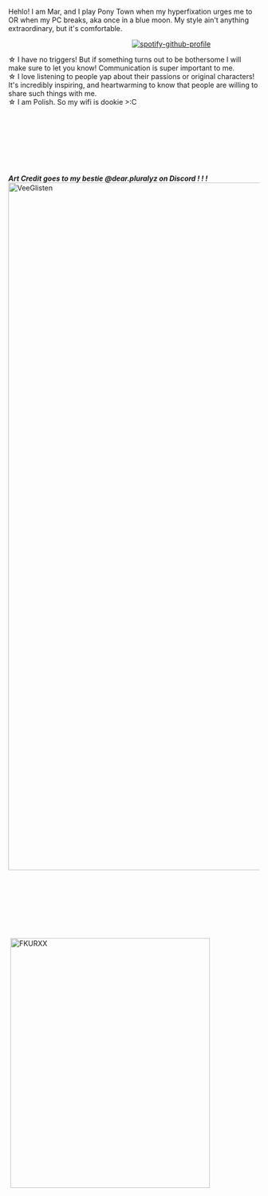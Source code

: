Hehlo! I am Mar, and I play Pony Town when my hyperfixation urges me to OR when my PC breaks, aka once in a blue moon. 
My style ain't anything extraordinary, but it's comfortable.

 ‎ ‎ ‎ ‎ ‎‎  ‎ ‎ ‎ ‎ ‎ ‎ ‎ ‎ ‎‎  ‎ ‎ ‎ ‎  ‎ ‎ ‎ ‎ ‎‎  ‎ ‎ ‎ ‎  ‎ ‎ ‎ ‎ ‎‎  ‎ ‎ ‎ ‎   ‎ ‎ ‎ ‎ ‎‎  ‎ ‎ ‎ ‎  ‎ ‎ ‎ ‎ ‎‎  ‎ ‎ ‎ ‎  ‎ ‎ ‎ ‎ ‎‎  ‎ ‎ ‎ ‎‎‎ [![spotify-github-profile](https://spotify-github-profile.kittinanx.com/api/view?uid=s6llcf1611ahcow6dwx8mooic&cover_image=true&theme=novatorem&show_offline=false&background_color=121212&interchange=false&bar_color=f3aa44&bar_color_cover=false)](https://github.com/kittinan/spotify-github-profile)


 ☆ I have no triggers! But if something turns out to be bothersome I will make sure to let you know! Communication is super important to me.  
 ☆ I love listening to people yap about their passions or original characters! It's incredibly inspiring, and heartwarming to know that people are willing to share such things with me.   
 ☆ I am Polish. So my wifi is dookie >:C  
‎ ‎ ‎   
‎ ‎ ‎   
‎ ‎ ‎   
 ‎ ‎ ‎    
 ‎ ‎ ‎    
 ‎ ‎ ‎   
 ‎ ‎ ‎   
 ‎ ‎ ‎   
‎ ‎ ‎ ‎ ‎‎  ‎ ‎ ‎ ‎  ‎ ‎ ‎ ‎ ‎‎ ‎ ‎ ‎ ‎ ‎‎  ‎ ‎ ‎ ‎  ‎ ‎ ‎ ‎ ‎‎ ‎ ‎ ‎ ‎ ‎‎  ‎ ‎ ‎ ‎‎ ‎ ‎ ‎ ‎‎  ‎ ‎ ‎ ‎  ‎ ‎ ‎ ‎ ‎‎   ‎ ‎ ‎ ‎‎‎ ‎‎‎ ‎‎‎ ‎‎  ***Art Credit goes to my bestie @dear.pluralyz on Discord ! ! !***
<img width="1452" height="1376" alt="VeeGlisten" src="https://github.com/user-attachments/assets/209ece27-6282-4c70-aa9b-57a8ed352be5" />
 ‎‎  ‎   
 ‎‎  ‎   
 ‎‎  ‎   
  ‎‎  ‎   
   ‎‎  ‎   
    ‎‎  ‎   
     ‎‎  ‎   
      ‎‎  ‎   
 ‎‎  ‎  ‎‎  ‎  ‎‎  ‎  ‎‎  ‎  ‎‎  ‎  ‎‎  ‎  ‎‎   ‎‎  ‎  ‎‎  ‎   ‎‎  ‎  ‎‎  ‎‎  ‎  ‎‎  ‎‎  ‎  ‎‎  ‎‎  ‎  ‎‎ ‎‎  ‎ ‎ <img width="400" height="500" alt="FKURXX" src="https://github.com/user-attachments/assets/857ac040-2728-448a-b7c3-90b376feaf0b" />
